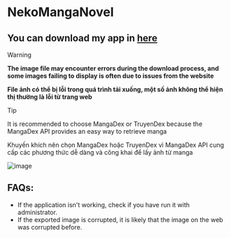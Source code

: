 ﻿# NekoMangaNovel
## You can download my app in [here](https://drive.google.com/file/d/1_YyUqJmK_IsM25TnkbfdSstRHNzaHNjO/view?usp=sharing)

> [!WARNING]
> **The image file may encounter errors during the download process, and some images failing to display is often due to issues from the website**
>
> **File ảnh có thể bị lỗi trong quá trình tải xuống, một số ảnh không thể hiện thị thường là lỗi từ trang web**

> [!TIP]
> It is recommended to choose MangaDex or TruyenDex because the MangaDex API provides an easy way to retrieve manga
>
> Khuyến khích nên chọn MangaDex hoặc TruyenDex vì MangaDex API cung cấp các phương thức dễ dàng và công khai để lấy ảnh từ manga

![image](https://github.com/user-attachments/assets/6822c80a-7658-433d-978f-44d7cfdde583)

## FAQs:

- If the application isn't working, check if you have run it with administrator.
- If the exported image is corrupted, it is likely that the image on the web was corrupted before.
